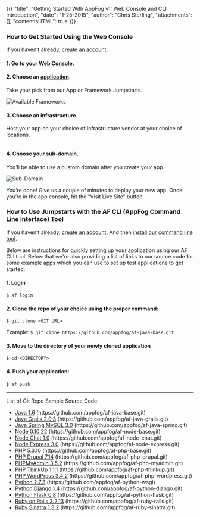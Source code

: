 {{{
  "title": "Getting Started With AppFog v1: Web Console and CLI Introduction",
  "date": "1-25-2015",
  "author": "Chris Sterling",
  "attachments": [],
  "contentIsHTML": true
}}}

<h3 id="startonweb">How to Get Started Using the Web Console</h3>
<p>If you haven’t already, <a href="http://console.appfog.com/signup">create an account</a>.</p>
<h4>1. Go to your <a href="https://console.appfog.com/login">Web Console</a>.</h4>
<h4>2. Choose an <a href="https://console.appfog.com/apps/new">application</a>.</h4>
<p>Take your pick from our App or Framework Jumpstarts.</p>
<p><img src="/hc/en-us/article_attachments/200759888/apps-frameworks.png" alt="Available Frameworks" /></p>
<h4>3. Choose an infrastructure.</h4>
<p>Host your app on your choice of infrastructure vendor at your choice of locations.</p>
<p><img src="/hc/en-us/article_attachments/201227703/Screenshot_from_2014-08-20_11_23_04.png" alt="" /></p>
<h4>4. Choose your sub-domain.</h4>
<p>You’ll be able to use a custom domain after you create your app.</p>
<p><img src="/hc/en-us/article_attachments/200743136/subdomain.png" alt="Sub-Domain" /></p>
<p>You’re done! Give us a couple of minutes to deploy your new app. Once you’re in the app console, hit the “Visit Live Site” button.</p>
<h3 id="startonafcli">How to Use Jumpstarts with the AF CLI (AppFog Command Line Interface) Tool</h3>
<p>If you haven’t already, <a href="http://console.appfog.com/signup">create an account</a>. And then <a href="appfog-cli-tool-manual.md">install our command line tool</a>.</p>
<p>Below are instructions for quickly setting up your application using our AF CLI tool. Below that we're also providing a list of links to our source code for some example apps which you can use to set up test applications to get started:</p>
<h4>1. Login</h4>
<p><code>$ af login</code></p>
<h4>2. Clone the repo of your choice using the proper command:</h4>
<p><code>$ git clone &lt;GIT URL&gt;</code></p>
<p>Example: <code>$ git clone https://github.com/appfog/af-java-base.git</code></p>
<h4>3. Move to the directory of your newly cloned application</h4>
<p><code>$ cd &lt;DIRECTORY&gt;</code></p>
<h4>4. Push your application:</h4>
<p><code>$ af push</code></p>
<hr />
<p>List of Git Repo Sample Source Code:</p>
<ul>
<li><a href="https://github.com/appfog/af-java-base.git">Java 1.6</a> (https://github.com/appfog/af-java-base.git)</li>
<li><a href="https://github.com/appfog/af-java-grails.git">Java Grails 2.0.3</a> (https://github.com/appfog/af-java-grails.git)</li>
<li><a href="https://github.com/appfog/af-java-spring.git">Java Spring MySQL 3.0</a> (https://github.com/appfog/af-java-spring.git)</li>
<li><a href="https://github.com/appfog/af-node-base.git">Node 0.10.22</a> (https://github.com/appfog/af-node-base.git)</li>
<li><a href="https://github.com/appfog/af-node-chat.git">Node Chat 1.0</a> (https://github.com/appfog/af-node-chat.git)</li>
<li><a href="https://github.com/appfog/af-node-express.git">Node Express 3.0</a> (https://github.com/appfog/af-node-express.git)</li>
<li><a href="https://github.com/appfog/af-php-base.git">PHP 5.3.10</a> (https://github.com/appfog/af-php-base.git)</li>
<li><a href="https://github.com/appfog/af-php-drupal.git">PHP Drupal 7.14</a> (https://github.com/appfog/af-php-drupal.git)</li>
<li><a href="https://github.com/appfog/af-php-myadmin.git">PHPMyAdmin 3.5.2</a> (https://github.com/appfog/af-php-myadmin.git)</li>
<li><a href="https://github.com/appfog/af-php-thinkup.git">PHP ThinkUp 1.1.1</a> (https://github.com/appfog/af-php-thinkup.git)</li>
<li><a href="https://github.com/appfog/af-php-wordpress.git">PHP WordPress 3.4.2</a> (https://github.com/appfog/af-php-wordpress.git)</li>
<li><a href="https://github.com/appfog/af-python-wsgi">Python 2.7.3</a> (https://github.com/appfog/af-python-wsgi)</li>
<li><a href="https://github.com/appfog/af-python-django.git">Python Django 1.4</a> (https://github.com/appfog/af-python-django.git)</li>
<li><a href="https://github.com/appfog/af-python-flask.git">Python Flask 0.8</a> (https://github.com/appfog/af-python-flask.git)</li>
<li><a href="https://github.com/appfog/af-ruby-rails.git">Ruby on Rails 3.2.13</a> (https://github.com/appfog/af-ruby-rails.git)</li>
<li><a href="https://github.com/appfog/af-ruby-sinatra.git">Ruby Sinatra 1.3.2</a> (https://github.com/appfog/af-ruby-sinatra.git)</li>
</ul>

